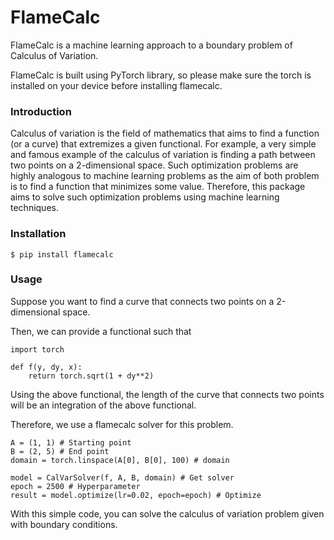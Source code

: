 # FlameCalc

FlameCalc is a machine learning approach to a boundary problem of Calculus of Variation.

FlameCalc is built using PyTorch library, so please make sure the torch is installed on your device before installing
flamecalc.

### Introduction
Calculus of variation is the field of mathematics that aims to find a function (or a curve) that 
extremizes a given functional. For example, a very simple and famous example of the
calculus of variation is finding a path between two points on a 2-dimensional space. Such optimization problems 
are highly analogous to machine learning problems as the aim of both problem is to find a function 
that minimizes some value. Therefore, this package aims to solve such optimization problems using machine learning techniques.

### Installation
```
$ pip install flamecalc
```

### Usage

Suppose you want to find a curve that connects two points on a 2-dimensional space.

Then, we can provide a functional such that

```{python}
import torch

def f(y, dy, x):
    return torch.sqrt(1 + dy**2)
```

Using the above functional, the length of the curve that connects two points will be 
an integration of the above functional.

Therefore, we use a flamecalc solver for this problem.

```{python}
A = (1, 1) # Starting point
B = (2, 5) # End point
domain = torch.linspace(A[0], B[0], 100) # domain

model = CalVarSolver(f, A, B, domain) # Get solver
epoch = 2500 # Hyperparameter
result = model.optimize(lr=0.02, epoch=epoch) # Optimize
```

With this simple code, you can solve the calculus of variation problem given with boundary conditions.